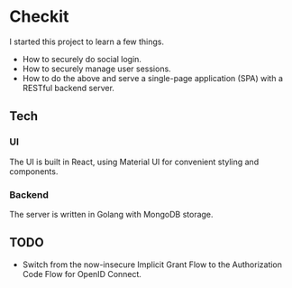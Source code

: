 # Checkit

I started this project to learn a few things.

- How to securely do social login.
- How to securely manage user sessions.
- How to do the above and serve a single-page application (SPA) with a RESTful backend server.

## Tech

### UI

The UI is built in React, using Material UI for convenient styling and components.

### Backend

The server is written in Golang with MongoDB storage.

## TODO

- Switch from the now-insecure Implicit Grant Flow to the Authorization Code Flow for OpenID Connect.
